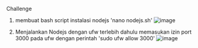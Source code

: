 Challenge 

1. membuat bash script instalasi nodejs
'nano nodejs.sh'
![image](https://user-images.githubusercontent.com/52950376/226642926-73951142-774c-43ac-b70b-ccf13552902f.png)

2. Menjalankan Nodejs dengan ufw 
terlebih dahulu memasukan izin port 3000 pada ufw dengan perintah 'sudo ufw allow 3000'
![image](https://user-images.githubusercontent.com/52950376/226648226-b0644cee-7f08-4fe8-bbcb-983943a200f7.png)
